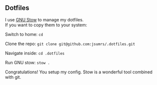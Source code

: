 ## Dotfiles
I use [GNU Stow](https://www.gnu.org/software/stow/) to manage my dotfiles.  
If you want to copy them to your system:

Switch to home:
`cd`

Clone the repo:
`git clone git@github.com:jsumrs/.dotfiles.git`

Navigate inside:
`cd .dotfiles`

Run GNU stow:
`stow . `

Congratulations! You setup my config. Stow is a wonderful tool combined with git.
